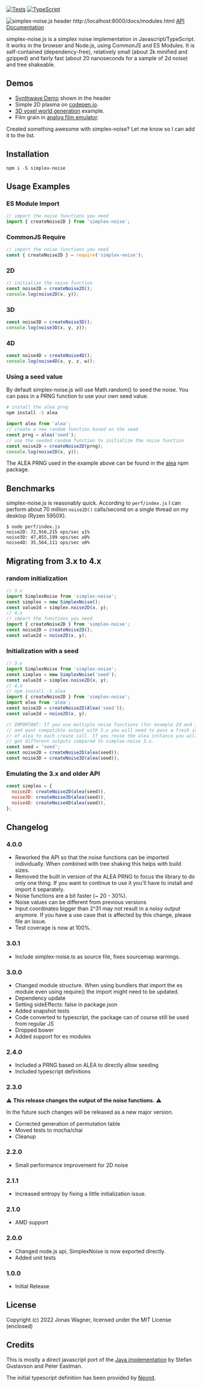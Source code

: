 [![Tests](https://github.com/jwagner/simplex-noise.js/actions/workflows/tests.yml/badge.svg)](https://github.com/jwagner/simplex-noise.js/actions/workflows/tests.yml) [![TypeScript](https://img.shields.io/badge/%3C%2F%3E-TypeScript-%230074c1.svg)](http://www.typescriptlang.org/)

![simplex-noise.js header](./doc/github-header-fs8.png)
http://localhost:8000/docs/modules.html
[API Documentation](https://29a.ch/simplex-noise/docs/modules.html)


simplex-noise.js is a simplex noise implementation in Javascript/TypeScript.
It works in the browser and Node.js, using CommonJS and ES Modules.
It is self-contained (dependency-free), relatively small (about 2k minified and gzipped)
and fairly fast (about 20 nanoseconds for a sample of 2d noise) and tree shakeable.

## Demos

- [Synthwave Demo](https://29a.ch/sandbox/2022/simplex-noise-synthwave/) shown in the header 
- Simple 2D plasma on [codepen.io](http://codepen.io/jwagner/pen/BNmpdm/?editors=001).
- [3D voxel world generation](https://29a.ch/sandbox/2012/voxelworld/) example.
- Film grain in [analog film emulator](https://29a.ch/film-emulator/).

Created something awesome with simplex-noise? Let me know so I can add it to the list.

## Installation

```npm i -S simplex-noise```

## Usage Examples

### ES Module Import

```javascript
// import the noise functions you need
import { createNoise2D } from 'simplex-noise';
```

### CommonJS Require

```javascript
// import the noise functions you need
const { createNoise2D } = require('simplex-noise');
```

### 2D

```javascript
// initialize the noise function
const noise2D = createNoise2D();
console.log(noise2D(x, y));
```

### 3D

```javascript
const noise3D = createNoise3D();
console.log(noise3D(x, y, z));
```

### 4D

```javascript
const noise4D = createNoise4D();
console.log(noise4D(x, y, z, w));
```

### Using a seed value

By default simplex-noise.js will use Math.random() to seed the noise.
You can pass in a PRNG function to use your own seed value.

```bash
# install the alea prng
npm install -S alea
```

```javascript
import alea from 'alea';
// create a new random function based on the seed
const prng = alea('seed');
// use the seeded random function to initialize the noise function
const noise2D = createNoise2D(prng);
console.log(noise2D(x, y));
```

The ALEA PRNG used in the example above can be found in the [alea](https://npmjs.org/package/alea) npm package.

## Benchmarks

simplex-noise.js is reasonably quick.
According to `perf/index.js` I can perform about 70 million `noise2D()` calls/second on a single thread on my desktop (Ryzen 5950X).

```
$ node perf/index.js
noise2D: 72,916,215 ops/sec ±1%
noise3D: 47,855,199 ops/sec ±0%
noise4D: 35,564,111 ops/sec ±0%
```

## Migrating from 3.x to 4.x

### random initialization
```javascript
// 3.x
import SimplexNoise from 'simplex-noise';
const simplex = new SimplexNoise();
const value2d = simplex.noise2D(x, y);
// 4.x
// import the functions you need
import { createNoise2D } from 'simplex-noise';
const noise2D = createNoise2D();
const value2d = noise2D(x, y);
```

### Initialization with a seed
```javascript
// 3.x
import SimplexNoise from 'simplex-noise';
const simplex = new SimplexNoise('seed');
const value2d = simplex.noise2D(x, y);
// 4.x
// npm install -S alea
import { createNoise2D } from 'simplex-noise';
import alea from 'alea';
const noise2D = createNoise2D(Alea('seed'));
const value2d = noise2D(x, y);

// IMPORTANT: If you use multiple noise functions (for example 2d and 3d)
// and want compatible output with 3.x you will need to pass a fresh instance
// of alea to each create call. If you reuse the alea instance you will
// get different outputs compared to simplex-noise 3.x.
const seed = 'seed';
const noise2D = createNoise2D(alea(seed));
const noise3D = createNoise3D(alea(seed));
```

### Emulating the 3.x and older API
```javascript
const simplex = {
  noise2D: createNoise2D(alea(seed)),
  noise3D: createNoise3D(alea(seed)),
  noise4D: createNoise4D(alea(seed)),
};
```

## Changelog

### 4.0.0
- Reworked the API so that the noise functions can be imported individually.
  When combined with tree shaking this helps with build sizes.
- Removed the built in version of the ALEA PRNG to focus the library to do only one thing.
   If you want to continue to use it you'll have to install and import it separately.
- Noise functions are a bit faster (~ 20 - 30%).
- Noise values can be different from previous versions
- Input coordinates bigger than 2^31 may not result in a noisy output anymore.
  If you have a use case that is affected by this change, please file an issue.
- Test coverage is now at 100%.

### 3.0.1
- Include simplex-noise.ts as source file, fixes sourcemap warnings.

### 3.0.0
- Changed module structure. When using bundlers that import the es module even using require() the import might need to be updated.
- Dependency update
- Setting sideEffects: false in package.json
- Added snapshot tests
- Code converted to typescript, the package can of course still be used from regular JS
- Dropped bower
- Added support for es modules

### 2.4.0
- Included a PRNG based on ALEA to directly allow seeding
- Included typescript definitions

### 2.3.0

:warning: **This release changes the output of the noise functions.** :warning:

In the future such changes will be released as a new major version.

- Corrected generation of permutation table
- Moved tests to mocha/chai
- Cleanup

### 2.2.0
- Small performance improvement for 2D noise

### 2.1.1
- Increased entropy by fixing a little initialization issue.

### 2.1.0
- AMD support

### 2.0.0
- Changed node.js api, SimplexNoise is now exported directly.
- Added unit tests

### 1.0.0
- Initial Release

## License
Copyright (c) 2022 Jonas Wagner, licensed under the MIT License (enclosed)

## Credits
This is mostly a direct javascript port of the [Java implementation](http://webstaff.itn.liu.se/~stegu/simplexnoise/SimplexNoise.java)
by Stefan Gustavson and Peter Eastman.

The initial typescript definition has been provided by [Neonit](https://github.com/Neonit).
